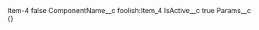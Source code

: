 <?xml version="1.0" encoding="UTF-8"?>
<CustomMetadata xmlns="http://soap.sforce.com/2006/04/metadata" xmlns:xsi="http://www.w3.org/2001/XMLSchema-instance" xmlns:xsd="http://www.w3.org/2001/XMLSchema">
    <label>Item-4</label>
    <protected>false</protected>
    <values>
        <field>ComponentName__c</field>
        <value xsi:type="xsd:string">foolish:Item_4</value>
    </values>
    <values>
        <field>IsActive__c</field>
        <value xsi:type="xsd:boolean">true</value>
    </values>
    <values>
        <field>Params__c</field>
        <value xsi:type="xsd:string">{}</value>
    </values>
</CustomMetadata>
